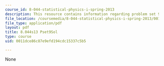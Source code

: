 ```yaml
---
course_id: 8-044-statistical-physics-i-spring-2013
description: This resource contains information regarding problem set 9 solution.
file_location: /coursemedia/8-044-statistical-physics-i-spring-2013/0011dce86c87e9efd194cdc15337c5b5_MIT8_044S13_pss9.pdf
file_type: application/pdf
layout: pdf
title: 8.044s13 Pset9Sol
type: course
uid: 0011dce86c87e9efd194cdc15337c5b5

---
```

None